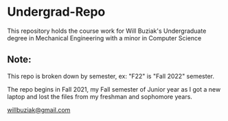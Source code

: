 # Undergrad-Repo
This repository holds the course work for Will Buziak's Undergraduate degree in Mechanical Engineering with a minor in Computer Science

## Note:

This repo is broken down by semester, ex: "F22" is "Fall 2022" semester.

The repo begins in Fall 2021, my Fall semester of Junior year as I got a new laptop and lost the files from my freshman and sophomore years.

willbuziak@gmail.com
